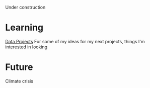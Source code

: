 Under construction

# Learning
<a href = "data-projects/data-projects.html"> Data Projects</a>
For some of my ideas for my next projects, things I'm interested in looking 

# Future
Climate crisis
